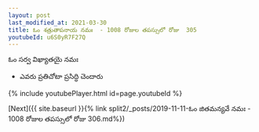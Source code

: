 ```yaml
---
layout: post
last_modified_at: 2021-03-30
title: ఓం శత్రుతాపనాయ నమః  - 1008 రోజుల తపస్సులో రోజు  305
youtubeId: u6S0yR7F27Q
---
```

 
 
 ఓం సర్వ విఖ్యాతయై నమః  
 
 -  ఎవరు ప్రతిచోటా ప్రసిద్ధి చెందారు 
 
  
 
  
 
 
 
 
 
 


{% include youtubePlayer.html id=page.youtubeId %}
 
[Next]({{ site.baseurl }}{% link  split2/_posts/2019-11-11-ఓం జితమన్యవే నమః  - 1008 రోజుల తపస్సులో రోజు  306.md%})
 
